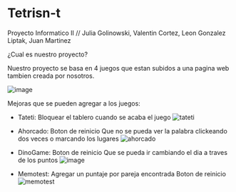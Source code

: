 # Tetrisn-t
Proyecto Informatico II // Julia Golinowski, Valentin Cortez, Leon Gonzalez Liptak, Juan Martinez

¿Cual es nuestro proyecto?

Nuestro proyecto se basa en 4 juegos que estan subidos a una pagina web tambien creada por nosotros. 


![image](https://user-images.githubusercontent.com/108895449/202512367-99e55cd6-94fb-4afa-a39d-439b7e2fbf6e.png)


Mejoras que se pueden agregar a los juegos: 

- Tateti: 
Bloquear el tablero cuando se acaba el juego 
![tateti](https://user-images.githubusercontent.com/108895449/202511004-17b9be2e-5b1e-4d11-b359-b5576a0f9817.png)

- Ahorcado:
Boton de reinicio 
Que no se pueda ver la palabra clickeando dos veces o marcando los lugares
![ahorcado](https://user-images.githubusercontent.com/108895449/202511006-95d7e48b-67d5-4302-81b9-d3af0ed5f0fa.png)

- DinoGame:
Boton de reinicio
Que se pueda ir cambiando el dia a traves de los puntos 
![image](https://user-images.githubusercontent.com/108895449/202511192-0fb36fa6-35b7-4de6-8b8a-82f34c6e05f3.png)

- Memotest: 
Agregar un puntaje por pareja encontrada 
Boton de reinicio 
![memotest](https://user-images.githubusercontent.com/108895449/202510999-a7bdde05-9934-4ca3-bed4-7bb086f19990.png)
